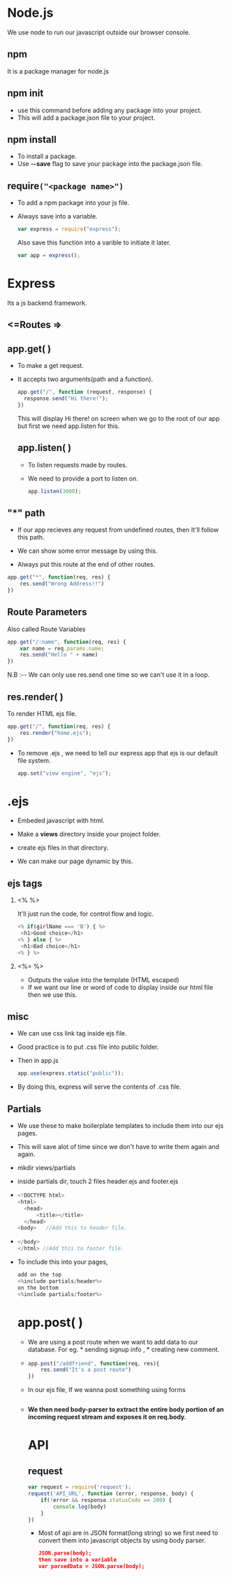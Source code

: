 # Node.js

We use node to run our javascript outside our browser console. 

## npm

It is a package manager for node.js

## npm init

* use this command before adding any package into your project.
* This will add a package.json file to your project.

## npm install <package name>

* To install a package.
* Use **--save** flag to save your package into the package.json file. 

## require`("<package name>")`

* To add a npm package into your js file.

* Always save into a variable.

  ```js
  var express = require("express");
  ```

  Also save this function into a varible to initiate it later.

  ```js
  var app = express();
  ```

# Express

Its a js backend framework.

## <=Routes =>

## app.get( )

* To make a get request.

* It accepts two arguments(path and a function).

  ```js
  app.get("/", function (request, response) {
  	response.send("Hi there!");
  })
  ```

  This will display Hi there!  on screen when we go to the root of our app but first we need app.listen for this.

  ## app.listen( )

  * To listen requests made by routes.

  * We need to provide a port to listen on.

    ```js
    app.listen(3000);
    ```


## "*" path

* If our app recieves any request from undefined routes, then It'll follow this path.

* We can show some error message by using this.
* Always put this route at the end of other routes.

```js
app.get("*", function(req, res) {
    res.send("Wrong Address!!")
})
```

## Route Parameters

Also called Route Variables

```js
app.get("/:name", function(req, res) {
    var name = req.params.name;
    res.send("Hello " + name)
})
```

N.B :-- We can only use res.send one time so we can't use it in a loop.

## res.render( )

To render HTML  ejs file.

```js
app.get("/", function(req, res) {
	res.render("home.ejs"); 
})
```

* To remove .ejs , we need to tell our express app that ejs is our default file system.

  ```js
  app.set("view engine", "ejs");
  ```

# .ejs        

* Embeded javascript with html. 

* Make a **views** directory inside your project folder.

* create ejs files in that directory.

* We can make our page dynamic by this.


## ejs tags

1. <%       %>

   It'll just run the code, for control flow and logic.

   ```js
   <% if(girlName === 'B') { %>
   	<h1>Good choice</h1>
   <% } else { %>
   	<h1>Bad choice</h1>
   <% } %>
   ```

   

2. <%=      %>

   * Outputs the value into the template (HTML escaped)
   * If we want our line or word of code to display inside our html file then we use this.

## misc

* We can use css link tag inside ejs file.

* Good practice is to put .css file into public folder.

* Then in app.js

  ```js
  app.use(express.static("public"));
  ```

* By doing this, express will serve the contents of .css file.

## Partials

* We use these to make boilerplate templates to include them into our ejs pages.

* This will save alot of time since we don't have to write them again and again.

* mkdir views/partials

* inside partials dir, touch 2 files header.ejs and footer.ejs

* ```js
  <!DOCTYPE html>
  <html>
  	<head>
  		<title></title>
  	</head>
  <body>   //Add this to header file.
  ```

* ```js
  </body>
  </html> //Add this to footer file.
  ```

* To include this into your pages, 

  ```js
  add on the top
  <%include partials/header%>
  on the bottom
  <%include partials/footer%>
  ```

  # app.post( )

  * We are using a post route when we want to add data to our database. For eg. * sending signup info , * creating new comment.

  * ```js
    app.post("/addfriend", function(req, res){
    	res.send("It's a post route")
    })
    ```

  * In our ejs file, If we wanna post something using forms 

    ```js
    
    ```

  * **We then need body-parser to extract the entire body portion of an incoming request stream and exposes it on req.body.**

    

    

    

    

    # API

    ## request

    ```js
    var request = require('request');
    request('API_URL', function (error, response, body) {
    	if(!error && response.statusCode == 200) {
    		console.log(body)
    	}
    })
    ```

    

    * Most of api are in JSON format(long string) so we first need to convert them into javascript objects by using body parser.

      ```json
      JSON.parse(body);
      then save into a variable
      var parsedData = JSON.parse(body);
      ```

      
<!--stackedit_data:
eyJoaXN0b3J5IjpbMjYyODkwNjI2XX0=
-->